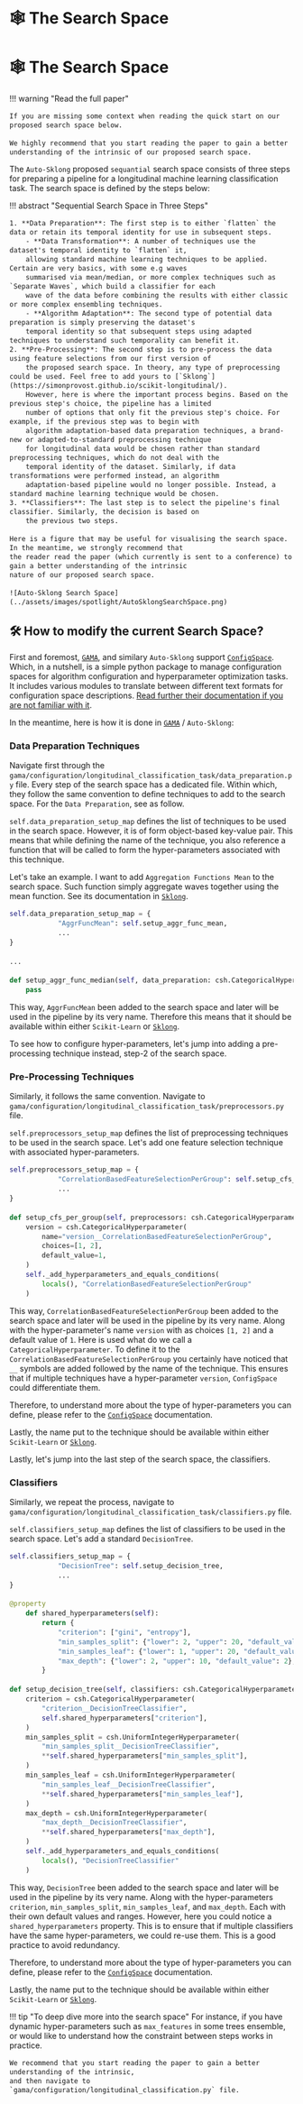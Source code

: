 # 🕸️ The Search Space
# 🕸️ The Search Space

!!! warning "Read the full paper"

    If you are missing some context when reading the quick start on our proposed search space below.

    We highly recommend that you start reading the paper to gain a better 
    understanding of the intrinsic of our proposed search space.

The `Auto-Sklong` proposed `sequantial` search space consists of three steps for preparing a pipeline for a 
longitudinal machine learning classification task. The search space is defined by the steps below:

!!! abstract "Sequential Search Space in Three Steps"

    1. **Data Preparation**: The first step is to either `flatten` the data or retain its temporal identity for use in subsequent steps.
        - **Data Transformation**: A number of techniques use the dataset's temporal identity to `flatten` it, 
        allowing standard machine learning techniques to be applied. Certain are very basics, with some e.g waves 
        summarised via mean/median, or more complex techniques such as `Separate Waves`, which build a classifier for each 
        wave of the data before combining the results with either classic or more complex ensembling techniques.
        - **Algorithm Adaptation**: The second type of potential data preparation is simply preserving the dataset's 
        temporal identity so that subsequent steps using adapted techniques to understand such temporality can benefit it.
    2. **Pre-Processing**: The second step is to pre-process the data using feature selections from our first version of 
        the proposed search space. In theory, any type of preprocessing could be used. Feel free to add yours to [`Sklong`](https://simonprovost.github.io/scikit-longitudinal/). 
        However, here is where the important process begins. Based on the previous step's choice, the pipeline has a limited 
        number of options that only fit the previous step's choice. For example, if the previous step was to begin with 
        algorithm adaptation-based data preparation techniques, a brand-new or adapted-to-standard preprocessing technique 
        for longitudinal data would be chosen rather than standard preprocessing techniques, which do not deal with the 
        temporal identity of the dataset. Similarly, if data transformations were performed instead, an algorithm 
        adaptation-based pipeline would no longer possible. Instead, a standard machine learning technique would be chosen.
    3. **Classifiers**: The last step is to select the pipeline's final classifier. Similarly, the decision is based on 
        the previous two steps.

    Here is a figure that may be useful for visualising the search space. In the meantime, we strongly recommend that 
    the reader read the paper (which currently is sent to a conference) to gain a better understanding of the intrinsic 
    nature of our proposed search space.

    ![Auto-Sklong Search Space](../assets/images/spotlight/AutoSklongSearchSpace.png)

## 🛠️ How to modify the current Search Space?

First and foremost, [`GAMA`](https://openml-labs.github.io/gama/master/index.html#), and similary `Auto-Sklong`
support [`ConfigSpace`](https://automl.github.io/ConfigSpace/main/index.html). Which, in a nutshell,
is a simple python package to manage configuration spaces for algorithm configuration and 
hyperparameter optimization tasks. It includes various modules to translate between different text formats 
for configuration space descriptions. [Read further their documentation if you are not familiar with it](https://automl.github.io/ConfigSpace/main/index.html).

In the meantime, here is how it is done in [`GAMA`](https://openml-labs.github.io/gama/master/index.html#) / `Auto-Sklong`:

### Data Preparation Techniques

Navigate first through the `gama/configuration/longitudinal_classification_task/data_preparation.py` file. 
Every step of the search space has a dedicated file. Within which, they follow the same convention to define techniques to add
to the search space. For the `Data Preparation`, see as follow.

`self.data_preparation_setup_map` defines the list of techniques to be used in the search space. However, it is of form
object-based key-value pair. This means that while defining the name of the technique, you also reference
a function that will be called to form the hyper-parameters associated with this technique.

Let's take an example. I want to add `Aggregation Functions Mean` to the search space. Such function simply aggregate waves
together using the mean function. See its documentation in [`Sklong`](https://simonprovost.github.io/scikit-longitudinal/API/data_preparation/aggregation_function/).

```python
self.data_preparation_setup_map = {
            "AggrFuncMean": self.setup_aggr_func_mean,
            ... 
}

...

def setup_aggr_func_median(self, data_preparation: csh.CategoricalHyperparameter):
    pass
```

This way, `AggrFuncMean` been added to the search space and later will be used in the pipeline by its very name.
Therefore this means that it should be available within either `Scikit-Learn` or [`Sklong`](https://simonprovost.github.io/scikit-longitudinal/).

To see how to configure hyper-parameters, let's jump into adding a pre-processing technique instead, step-2 of the search space.

### Pre-Processing Techniques

Similarly, it follows the same convention. Navigate to `gama/configuration/longitudinal_classification_task/preprocessors.py` file.

`self.preprocessors_setup_map` defines the list of preprocessing techniques to be used in the search space. Let's add
one feature selection technique with associated hyper-parameters.

```python
self.preprocessors_setup_map = {
            "CorrelationBasedFeatureSelectionPerGroup": self.setup_cfs_per_group,
            ... 
}

def setup_cfs_per_group(self, preprocessors: csh.CategoricalHyperparameter):
    version = csh.CategoricalHyperparameter(
        name="version__CorrelationBasedFeatureSelectionPerGroup",
        choices=[1, 2],
        default_value=1,
    )
    self._add_hyperparameters_and_equals_conditions(
        locals(), "CorrelationBasedFeatureSelectionPerGroup"
    )
```

This way, `CorrelationBasedFeatureSelectionPerGroup` been added to the search space and later will be used in the 
pipeline by its very name. Along with the hyper-parameter's name `version` with as choices `[1, 2]` and a default value of `1`.
Here is used what do we call a `CategoricalHyperparameter`. To define it to the `CorrelationBasedFeatureSelectionPerGroup`
you certainly have noticed that `__` symbols are added followed by the name of the technique. This ensures that if multiple techniques
have a hyper-parameter `version`, `ConfigSpace` could differentiate them.

Therefore, to understand more about the type of hyper-parameters you can define, please refer to the [`ConfigSpace`](https://automl.github.io/ConfigSpace/main/api/hyperparameters.html) documentation.

Lastly, the name put to the technique should be available within either `Scikit-Learn` or [`Sklong`](https://simonprovost.github.io/scikit-longitudinal/).

Lastly, let's jump into the last step of the search space, the classifiers.

### Classifiers

Similarly, we repeat the process, navigate to `gama/configuration/longitudinal_classification_task/classifiers.py` file.

`self.classifiers_setup_map` defines the list of classifiers to be used in the search space. Let's add a standard `DecisionTree`.

```python
self.classifiers_setup_map = {
            "DecisionTree": self.setup_decision_tree,
            ... 
}

@property
    def shared_hyperparameters(self):
        return {
            "criterion": ["gini", "entropy"],
            "min_samples_split": {"lower": 2, "upper": 20, "default_value": 2},
            "min_samples_leaf": {"lower": 1, "upper": 20, "default_value": 1},
            "max_depth": {"lower": 2, "upper": 10, "default_value": 2},
        }

def setup_decision_tree(self, classifiers: csh.CategoricalHyperparameter):
    criterion = csh.CategoricalHyperparameter(
        "criterion__DecisionTreeClassifier",
        self.shared_hyperparameters["criterion"],
    )
    min_samples_split = csh.UniformIntegerHyperparameter(
        "min_samples_split__DecisionTreeClassifier",
        **self.shared_hyperparameters["min_samples_split"],
    )
    min_samples_leaf = csh.UniformIntegerHyperparameter(
        "min_samples_leaf__DecisionTreeClassifier",
        **self.shared_hyperparameters["min_samples_leaf"],
    )
    max_depth = csh.UniformIntegerHyperparameter(
        "max_depth__DecisionTreeClassifier",
        **self.shared_hyperparameters["max_depth"],
    )
    self._add_hyperparameters_and_equals_conditions(
        locals(), "DecisionTreeClassifier"
    )
```

This way, `DecisionTree` been added to the search space and later will be used in the pipeline by its very name. Along with the hyper-parameters
`criterion`, `min_samples_split`, `min_samples_leaf`, and `max_depth`. Each with their own default values and ranges.
However, here you could notice a `shared_hyperparameters` property. This is to ensure that if multiple classifiers have 
the same hyper-parameters, we could re-use them. This is a good practice to avoid redundancy.

Therefore, to understand more about the type of hyper-parameters you can define, please refer to the [`ConfigSpace`](https://automl.github.io/ConfigSpace/main/api/hyperparameters.html) documentation.

Lastly, the name put to the technique should be available within either `Scikit-Learn` or [`Sklong`](https://simonprovost.github.io/scikit-longitudinal/).

!!! tip "To deep dive more into the search space"
    For instance, if you have dynamic hyper-parameters such as `max_features` in some trees ensemble, or 
    would like to understand how the constraint between steps works in practice.

    We recommend that you start reading the paper to gain a better understanding of the intrinsic,
    and then navigate to `gama/configuration/longitudinal_classification.py` file.